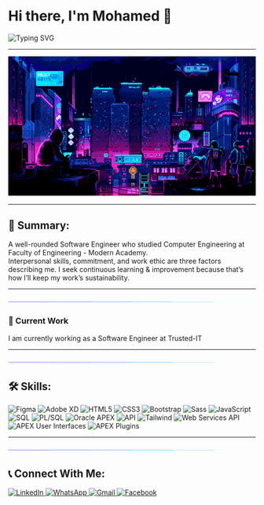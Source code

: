 # Hi there, I'm Mohamed 👋

![Typing SVG](https://readme-typing-svg.herokuapp.com?color=%23007BFF&size=24&lines=Software+Engineer)

---

![Featured Image](./assests/loficity.gif)

---

## 📝 Summary:

A well-rounded Software Engineer who studied Computer Engineering at Faculty of Engineering - Modern Academy.  
Interpersonal skills, commitment, and work ethic are three factors describing me. I seek continuous learning & improvement because that’s how I’ll keep my work’s sustainability.

---

![Border Separator](./assests/borderseperator.gif)

### 💼 Current Work
I am currently working as a Software Engineer at Trusted-IT

---

![Border Separator](./assests/borderseperator.gif)

## 🛠 Skills:

<div>
  <img src="https://img.shields.io/badge/Figma-F24E1E?style=for-the-badge&logo=figma&logoColor=white" alt="Figma" />
  <img src="https://img.shields.io/badge/Adobe%20XD-FF61F6?style=for-the-badge&logo=adobe%20xd&logoColor=white" alt="Adobe XD" />
  <img src="https://img.shields.io/badge/HTML5-E34F26?style=for-the-badge&logo=html5&logoColor=white" alt="HTML5" />
  <img src="https://img.shields.io/badge/CSS3-1572B6?style=for-the-badge&logo=css3&logoColor=white" alt="CSS3" />
  <img src="https://img.shields.io/badge/Bootstrap-563D7C?style=for-the-badge&logo=bootstrap&logoColor=white" alt="Bootstrap" />
  <img src="https://img.shields.io/badge/Sass-CC6699?style=for-the-badge&logo=sass&logoColor=white" alt="Sass" />
  <img src="https://img.shields.io/badge/JavaScript-F7DF1E?style=for-the-badge&logo=javascript&logoColor=black" alt="JavaScript" />
  <img src="https://img.shields.io/badge/SQL-4479A1?style=for-the-badge&logo=postgresql&logoColor=white" alt="SQL" />
  <img src="https://img.shields.io/badge/PL/SQL-F80000?style=for-the-badge&logo=oracle&logoColor=white" alt="PL/SQL" />
  <img src="https://img.shields.io/badge/Oracle%20APEX-FF0000?style=for-the-badge&logo=oracle&logoColor=white" alt="Oracle APEX" />
  <img src="https://img.shields.io/badge/API-005571?style=for-the-badge&logo=fastapi&logoColor=white" alt="API" />
  <img src="https://img.shields.io/badge/Tailwind-38B2AC?style=for-the-badge&logo=tailwind-css&logoColor=white" alt="Tailwind" />
  <img src="https://img.shields.io/badge/Web%20Services%20API-007ACC?style=for-the-badge&logo=api&logoColor=white" alt="Web Services API" />
  <img src="https://img.shields.io/badge/APEX%20User%20Interfaces-FF6F61?style=for-the-badge&logo=oracle&logoColor=white" alt="APEX User Interfaces" />
  <img src="https://img.shields.io/badge/APEX%20Plugins-6DB33F?style=for-the-badge&logo=oracle&logoColor=white" alt="APEX Plugins" />
</div>

---

![Border Separator](./assests/borderseperator.gif)

## 📞 Connect With Me:

<div>
  <a href="https://www.linkedin.com/in/mohamed-refaat-41bb191aa/" target="_blank">
    <img src="https://img.shields.io/badge/LinkedIn-0077B5?style=for-the-badge&logo=linkedin&logoColor=white" alt="LinkedIn" />
  </a>
  <a href="https://wa.link/2ibt08" target="_blank">
    <img src="https://img.shields.io/badge/WhatsApp-25D366?style=for-the-badge&logo=whatsapp&logoColor=white" alt="WhatsApp" />
  </a>
  <a href="mailto:mohamedrefaaat21@gmail.com" target="_blank">
    <img src="https://img.shields.io/badge/Gmail-D14836?style=for-the-badge&logo=gmail&logoColor=white" alt="Gmail" />
  </a>
  <a href="https://m.me/mohamed.refaat20" target="_blank">
    <img src="https://img.shields.io/badge/Facebook-1877F2?style=for-the-badge&logo=facebook&logoColor=white" alt="Facebook" />
  </a>
</div>
